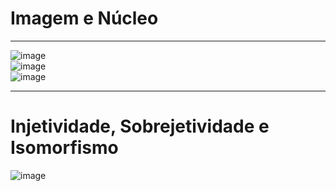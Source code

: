 # Imagem e Núcleo

---
![image](https://github.com/user-attachments/assets/d27b3569-8cde-4f5c-a518-b17ce852c8ab)<br>
![image](https://github.com/user-attachments/assets/c0b34adf-5c9b-448a-af63-35a63e83bd79)<br>
![image](https://github.com/user-attachments/assets/0c0e897e-1a2a-4cc8-a5af-f722c0e7d4dd)<br>

---
# Injetividade, Sobrejetividade e Isomorfismo

![image](https://github.com/user-attachments/assets/28931ca2-f206-40a9-b34b-ff3f38732d0c)<br>


